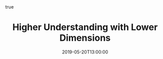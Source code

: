 ---
title: "Higher Understanding with Lower Dimensions"
icon: "fa-chalkboard-teacher"
event: Great Lakes Bioinformatics (GLBIO)
event_url: ""
location: Madison, WI, Unites States.
summary: "Tutorial on dimension reduction methods at the Great Lakes Bioinformatics (GLBIO) conference"
abstract: ""


# Talk start and end times.
#   End time can optionally be hidden by prefixing the line with `#`.
date: "2019-05-20T13:00:00"
# date_end: "2018-12-10T15:00:00"
all_day: true

# Schedule page publish date (NOT talk date).
publishDate: "2017-01-01T00:00:00Z"

authors: ["Da-Inn Erika Lee", "Brittany Baur", "Xiaotong Liu", "Henry Ward"]
tags: ["Dimension Reduction", "Data Visualization", "Manifold Learning"]

# Is this a featured talk? (true/false)
featured: falses

#image:
#  caption: 'Image credit: [**Unsplash**](https://unsplash.com/photos/bzdhc5b3Bxs)'
#  focal_point: Right

links: 
- icon: link
  icon_pack: fas
  name: Website
  url: https://dimension-reduction.github.io/
- icon: github
  icon_pack: fab
  name: Repo
  url: https://github.com/dimension-reduction/slides-and-code
url_code: ""
url_pdf: ""
url_slides: ""
url_video: ""

# Markdown Slides (optional).
#   Associate this talk with Markdown slides.
#   Simply enter your slide deck's filename without extension.
#   E.g. `slides = "example-slides"` references `content/slides/example-slides.md`.
#   Otherwise, set `slides = ""`.
#slides: example

# Projects (optional).
#   Associate this post with one or more of your projects.
#   Simply enter your project's folder or file name without extension.
#   E.g. `projects = ["internal-project"]` references `content/project/deep-learning/index.md`.
#   Otherwise, set `projects = []`.
#projects:
#- internal-project

# Enable math on this page?
math: true
---